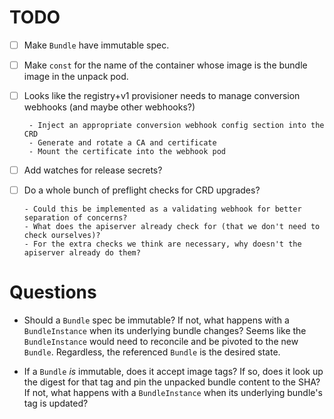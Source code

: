 # TODO

- [ ] Make `Bundle` have immutable spec.
- [ ] Make `const` for the name of the container whose image is the bundle image
      in the unpack pod.
- [ ] Looks like the registry+v1 provisioner needs to manage conversion webhooks
      (and maybe other webhooks?)

       - Inject an appropriate conversion webhook config section into the CRD
       - Generate and rotate a CA and certificate
       - Mount the certificate into the webhook pod

- [ ] Add watches for release secrets?
- [ ] Do a whole bunch of preflight checks for CRD upgrades?

      - Could this be implemented as a validating webhook for better separation of concerns?
      - What does the apiserver already check for (that we don't need to check ourselves)?
      - For the extra checks we think are necessary, why doesn't the apiserver already do them?


# Questions

- Should a `Bundle` spec be immutable? If not, what happens with a
  `BundleInstance` when its underlying bundle changes? Seems like the
  `BundleInstance` would need to reconcile and be pivoted to the new  `Bundle`.
  Regardless, the referenced `Bundle` is the desired state.

- If a `Bundle` _is_ immutable, does it accept image tags? If so, does it look
  up the digest for that tag and pin the unpacked bundle content to the SHA? If
  not, what happens with a `BundleInstance` when its underlying bundle's tag is
  updated?


